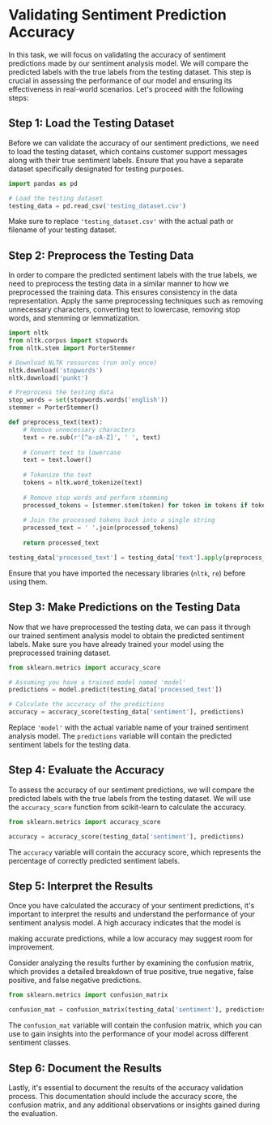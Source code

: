 # Validating Sentiment Prediction Accuracy

In this task, we will focus on validating the accuracy of sentiment predictions made by our sentiment analysis model. We will compare the predicted labels with the true labels from the testing dataset. This step is crucial in assessing the performance of our model and ensuring its effectiveness in real-world scenarios. Let's proceed with the following steps:

## Step 1: Load the Testing Dataset
Before we can validate the accuracy of our sentiment predictions, we need to load the testing dataset, which contains customer support messages along with their true sentiment labels. Ensure that you have a separate dataset specifically designated for testing purposes. 

```python
import pandas as pd

# Load the testing dataset
testing_data = pd.read_csv('testing_dataset.csv')
```

Make sure to replace `'testing_dataset.csv'` with the actual path or filename of your testing dataset.

## Step 2: Preprocess the Testing Data
In order to compare the predicted sentiment labels with the true labels, we need to preprocess the testing data in a similar manner to how we preprocessed the training data. This ensures consistency in the data representation. Apply the same preprocessing techniques such as removing unnecessary characters, converting text to lowercase, removing stop words, and stemming or lemmatization.

```python
import nltk
from nltk.corpus import stopwords
from nltk.stem import PorterStemmer

# Download NLTK resources (run only once)
nltk.download('stopwords')
nltk.download('punkt')

# Preprocess the testing data
stop_words = set(stopwords.words('english'))
stemmer = PorterStemmer()

def preprocess_text(text):
    # Remove unnecessary characters
    text = re.sub(r'[^a-zA-Z]', ' ', text)
    
    # Convert text to lowercase
    text = text.lower()
    
    # Tokenize the text
    tokens = nltk.word_tokenize(text)
    
    # Remove stop words and perform stemming
    processed_tokens = [stemmer.stem(token) for token in tokens if token not in stop_words]
    
    # Join the processed tokens back into a single string
    processed_text = ' '.join(processed_tokens)
    
    return processed_text

testing_data['processed_text'] = testing_data['text'].apply(preprocess_text)
```

Ensure that you have imported the necessary libraries (`nltk`, `re`) before using them.

## Step 3: Make Predictions on the Testing Data
Now that we have preprocessed the testing data, we can pass it through our trained sentiment analysis model to obtain the predicted sentiment labels. Make sure you have already trained your model using the preprocessed training dataset.

```python
from sklearn.metrics import accuracy_score

# Assuming you have a trained model named 'model'
predictions = model.predict(testing_data['processed_text'])

# Calculate the accuracy of the predictions
accuracy = accuracy_score(testing_data['sentiment'], predictions)
```

Replace `'model'` with the actual variable name of your trained sentiment analysis model. The `predictions` variable will contain the predicted sentiment labels for the testing data.

## Step 4: Evaluate the Accuracy
To assess the accuracy of our sentiment predictions, we will compare the predicted labels with the true labels from the testing dataset. We will use the `accuracy_score` function from scikit-learn to calculate the accuracy.

```python
from sklearn.metrics import accuracy_score

accuracy = accuracy_score(testing_data['sentiment'], predictions)
```

The `accuracy` variable will contain the accuracy score, which represents the percentage of correctly predicted sentiment labels.

## Step 5: Interpret the Results
Once you have calculated the accuracy of your sentiment predictions, it's important to interpret the results and understand the performance of your sentiment analysis model. A high accuracy indicates that the model is

 making accurate predictions, while a low accuracy may suggest room for improvement.

Consider analyzing the results further by examining the confusion matrix, which provides a detailed breakdown of true positive, true negative, false positive, and false negative predictions.

```python
from sklearn.metrics import confusion_matrix

confusion_mat = confusion_matrix(testing_data['sentiment'], predictions)
```

The `confusion_mat` variable will contain the confusion matrix, which you can use to gain insights into the performance of your model across different sentiment classes.

## Step 6: Document the Results
Lastly, it's essential to document the results of the accuracy validation process. This documentation should include the accuracy score, the confusion matrix, and any additional observations or insights gained during the evaluation.

